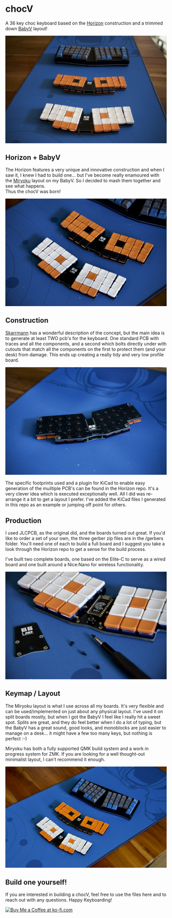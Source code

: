 # chocV

A 36 key choc keyboard based on the [Horizon](https://github.com/skarrmann/horizon) 
construction and a trimmed down [BabyV](https://www.instagram.com/eyeohdesigns/?hl=en) layout!

![chocV Lineage](./images/lineage.jpeg "chocV Lineage")

## Horizon + BabyV

The Horizon features a very unique and innovative construction and when I saw it, I knew 
I had to build one... but I've become really enamoured with the [Miryoku](https://github.com/manna-harbour/miryoku)
layout on my BabyV.  So I decided to mash them together and see what happens.  
Thus the chocV was born!

![chocV Family](./images/family.jpeg "chocV Family")

## Construction

[Skarrmann](https://github.com/skarrmann/horizon) has a wonderful description of 
the concept, but the main idea is to generate at least TWO pcb's for the keyboard.  One 
standard PCB with traces and all the components, and a second which bolts directly 
under with cutouts that match all the components on the first to protect them (and your 
desk) from damage.  This ends up creating a really tidy and very low profile board.

![chocV Underside](./images/underside.jpeg "chocV Underside")


The specific footprints used and a plugin for KiCad to enable easy generation of the 
muiltiple PCB's can be found in the Horizon repo.  It's a very clever idea which is executed
exceptionally well.  All I did was re-arrange it a bit to get a layout I prefer.  I've added 
the KiCad files I generated in this repo as an example or jumping off point for others.

## Production

I used JLCPCB, as the original did, and the boards turned out great.  If you'd like to order a set of your own, the three gerber zip files are in the /gerbers folder.  You'll need one of each to
build a full board and I suggest you take a look through the Horizon repo to get a sense for 
the build process. 

I've built two complete boards, one based on the Elite-C to serve as a wired board and one 
built around a Nice:Nano for wireless functionality.  

![chocV MCU](./images/mcu.jpeg "chocV MCU mounting")

## Keymap / Layout

The Miryoku layout is what I use across all my boards.  It's very flexible and can be 
used/implemented on just about any physical layout.  I've used it on split boards mostly, but 
when I got the BabyV I feel like I really hit a sweet spot.  Splits are great, and they do 
feel better when I do a lot of typing, but the BabyV has a great sound, good looks, and 
monoblocks are just easier to manage on a desk... it might have a few too many keys, but 
nothing is perfect :-)

Miryoku has both a fully supported QMK build system and a work in progress system for ZMK.
If you are looking for a well thought-out minimalist layout, I can't recommend it enough.


![chocV Size Comparison](./images/size_comp.jpeg "chocV Size Comparison")

## Build one yourself!

If you are interested in building a chocV, feel free to use the files here and to reach out with
any questions.  Happy Keyboarding!


<a href='https://ko-fi.com/brickbots' target='_blank'><img height='35' style='border:0px;height:46px;' src='https://az743702.vo.msecnd.net/cdn/kofi3.png?v=0' border='0' alt='Buy Me a Coffee at ko-fi.com' />
